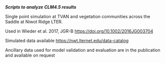 ***Scripts to analyze CLM4.5 results***

Single point simulation at TVAN and vegetation communities across the Saddle at Niwot Ridge LTER.

Used in Wieder et al. 2017, JGR-B  https://doi.org/10.1002/2016JG003704

Simulated data available https://nwt.lternet.edu/data-catalog

Ancillary data used for model validation and evaluation are in the publication and available on request
